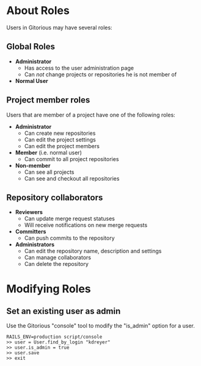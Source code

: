 # About Roles
Users in Gitorious may have several roles:

## Global Roles
* **Administrator**
  * Has access to the user administration page
  * Can _not_ change projects or repositories he is not member of
* **Normal User**

## Project member roles
Users that are member of a project have one of the following roles:

* **Administrator**
  * Can create new repositories
  * Can edit the project settings
  * Can edit the project members
* **Member** (i.e. normal user)
  * Can commit to all project repositories
* **Non-member**
  * Can see all projects
  * Can see and checkout all repositories

## Repository collaborators
* **Reviewers**
  * Can update merge request statuses
  * Will receive notifications on new merge requests
* **Committers**
  * Can push commits to the repository
* **Administrators**
  * Can edit the repository name, description and settings
  * Can manage collaborators
  * Can delete the repository

# Modifying Roles
## Set an existing user as admin
Use the Gitorious "console" tool to modify the "is_admin" option for a user.

    RAILS_ENV=production script/console
    >> user = User.find_by_login "kdreyer"  
    >> user.is_admin = true
    >> user.save
    >> exit